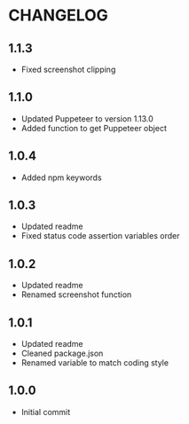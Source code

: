 # CHANGELOG

## 1.1.3

-   Fixed screenshot clipping

## 1.1.0

-   Updated Puppeteer to version 1.13.0
-   Added function to get Puppeteer object

## 1.0.4

-   Added npm keywords

## 1.0.3

-   Updated readme
-   Fixed status code assertion variables order

## 1.0.2

-   Updated readme
-   Renamed screenshot function

## 1.0.1

-   Updated readme
-   Cleaned package.json
-   Renamed variable to match coding style

## 1.0.0

-   Initial commit
